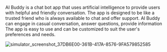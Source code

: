 AI Buddy is a chat bot app that uses artificial intelligence to provide users with helpful and friendly conversation. The app is designed to be like a trusted friend who is always available to chat and offer support. AI Buddy can engage in casual conversation, answer questions, provide information The app is easy to use and can be customized to suit the user's preferences and needs.

![simulator_screenshot_37DB6E00-361B-417A-8576-9FA579852585](https://user-images.githubusercontent.com/26221930/222936286-26040786-8295-4356-8496-ed19c22e322b.png)
